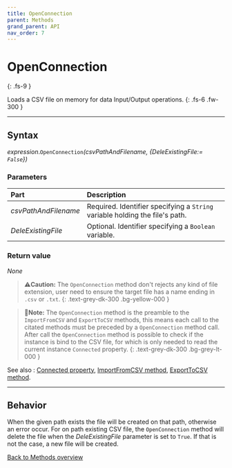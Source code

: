 ```yaml
---
title: OpenConnection
parent: Methods
grand_parent: API
nav_order: 7
---
```


# OpenConnection
{: .fs-9 }

Loads a CSV file on memory for data Input/Output operations.
{: .fs-6 .fw-300 }

---

## Syntax

*expression*.`OpenConnection`*(csvPathAndFilename, {DeleExistingFile:= `False`})*

### Parameters

<table>
<thead>
<tr>
<th style="text-align: left;">Part</th>
<th style="text-align: left;">Description</th>
</tr>
</thead>
<tbody>
<tr>
<td style="text-align: left;"><em>csvPathAndFilename</em></td>
<td style="text-align: left;">Required. Identifier specifying a <code>String</code> variable holding the file's path.</td>
</tr>
<tr>
<td style="text-align: left;"><em>DeleExistingFile</em></td>
<td style="text-align: left;">Optional. Identifier specifying a <code>Boolean</code> variable.</td>
</tr>
</tbody>
</table>

### Return value

_None_

>⚠️**Caution:**
>The `OpenConnection` method don't rejects any kind of file extension, user need to ensure the target file has a name ending in `.csv` or `.txt`.
{: .text-grey-dk-300 .bg-yellow-000 }

>📝**Note:**
>The `OpenConnection` method is the preamble to the `ImportFromCSV` and `ExportToCSV` methods, this means each call to the citated methods must be preceded by a `OpenConnection` method call.
>After call the `OpenConnection` method is possible to check if the instance is bind to the CSV file, for which is only needed to read the current instance `Connected` property.
{: .text-grey-dk-300 .bg-grey-lt-000 }

See also
: [Connected property](https://ws-garcia.github.io/VBA-CSV-interface/api/properties/connected.html), [ImportFromCSV method](https://ws-garcia.github.io/VBA-CSV-interface/api/methods/importfromcsv.html), [ExportToCSV method](https://ws-garcia.github.io/VBA-CSV-interface/api/methods/exporttocsv.html).

---

## Behavior

When the given path exists the file will be created on that path, otherwise an error occur. For on path existing CSV file, the `OpenConnection` method will delete the file when the *DeleExistingFile* parameter is set to `True`. If that is not the case, a new file will be created.

[Back to Methods overview](https://ws-garcia.github.io/VBA-CSV-interface/api/methods/)